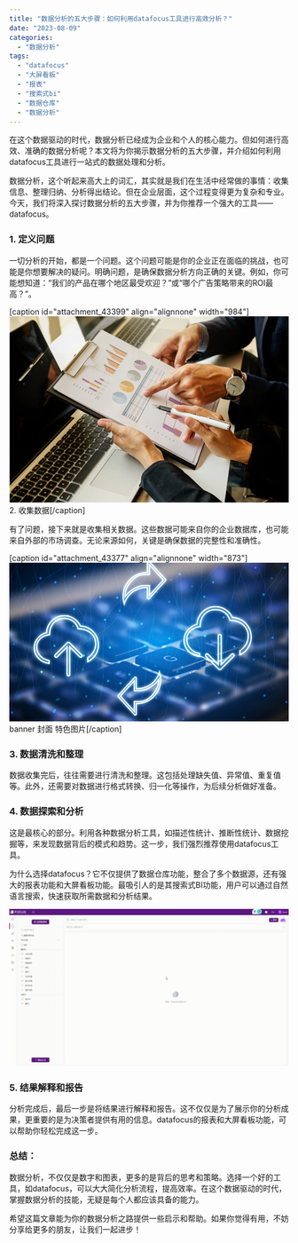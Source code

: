 ```yaml
---
title: "数据分析的五大步骤：如何利用datafocus工具进行高效分析？"
date: "2023-08-09"
categories: 
  - "数据分析"
tags: 
  - "datafocus"
  - "大屏看板"
  - "报表"
  - "搜索式bi"
  - "数据仓库"
  - "数据分析"
---
```


在这个数据驱动的时代，数据分析已经成为企业和个人的核心能力。但如何进行高效、准确的数据分析呢？本文将为你揭示数据分析的五大步骤，并介绍如何利用datafocus工具进行一站式的数据处理和分析。

数据分析，这个听起来高大上的词汇，其实就是我们在生活中经常做的事情：收集信息、整理归纳、分析得出结论。但在企业层面，这个过程变得更为复杂和专业。今天，我们将深入探讨数据分析的五大步骤，并为你推荐一个强大的工具——datafocus。

### 1\. 定义问题

一切分析的开始，都是一个问题。这个问题可能是你的企业正在面临的挑战，也可能是你想要解决的疑问。明确问题，是确保数据分析方向正确的关键。例如，你可能想知道：“我们的产品在哪个地区最受欢迎？”或“哪个广告策略带来的ROI最高？”。

\[caption id="attachment\_43399" align="alignnone" width="984"\]![ROI2.png](images/1658154211-roi2-png.png) 2\. 收集数据\[/caption\]

有了问题，接下来就是收集相关数据。这些数据可能来自你的企业数据库，也可能来自外部的市场调查。无论来源如何，关键是确保数据的完整性和准确性。

\[caption id="attachment\_43377" align="alignnone" width="873"\]![image.png](images/1657723279-image-png.png) banner 封面 特色图片\[/caption\]

### 3\. 数据清洗和整理

数据收集完后，往往需要进行清洗和整理。这包括处理缺失值、异常值、重复值等。此外，还需要对数据进行格式转换、归一化等操作，为后续分析做好准备。

### 4\. 数据探索和分析

这是最核心的部分。利用各种数据分析工具，如描述性统计、推断性统计、数据挖掘等，来发现数据背后的模式和趋势。这一步，我们强烈推荐使用datafocus工具。

为什么选择datafocus？它不仅提供了数据仓库功能，整合了多个数据源，还有强大的报表功能和大屏看板功能。最吸引人的是其搜索式BI功能，用户可以通过自然语言搜索，快速获取所需数据和分析结果。

![](images/1688435392-GIF%E5%9B%BE2-14-%E5%B0%8F%E6%85%A7-%E5%8C%BB%E7%96%97.gif)

### 5\. 结果解释和报告

分析完成后，最后一步是将结果进行解释和报告。这不仅仅是为了展示你的分析成果，更重要的是为决策者提供有用的信息。datafocus的报表和大屏看板功能，可以帮助你轻松完成这一步。

### 总结：

数据分析，不仅仅是数字和图表，更多的是背后的思考和策略。选择一个好的工具，如datafocus，可以大大简化分析流程，提高效率。在这个数据驱动的时代，掌握数据分析的技能，无疑是每个人都应该具备的能力。

希望这篇文章能为你的数据分析之路提供一些启示和帮助。如果你觉得有用，不妨分享给更多的朋友，让我们一起进步！
